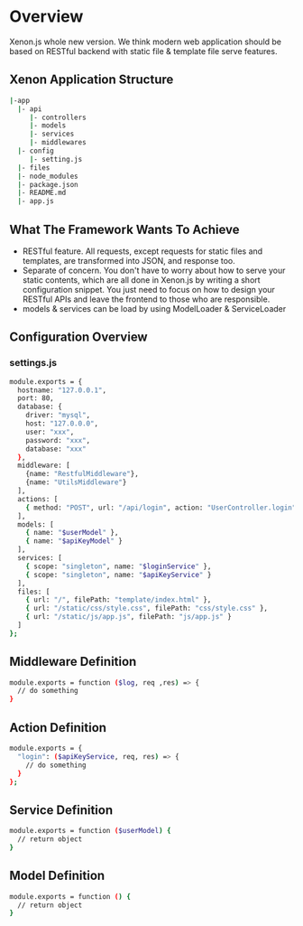 # Overview

Xenon.js whole new version. We think modern web application should be based
on RESTful backend with static file & template file serve features.  

## Xenon Application Structure

```sh
|-app
  |- api
     |- controllers
     |- models
     |- services
     |- middlewares
  |- config
     |- setting.js
  |- files
  |- node_modules
  |- package.json
  |- README.md
  |- app.js
```

## What The Framework Wants To Achieve

- RESTful feature. All requests, except requests for static files and
  templates, are transformed into JSON, and response too.
- Separate of concern. You don't have to worry about how to serve your  
  static contents, which are all done in Xenon.js by writing a short configuration snippet. You just need to focus on how to design your RESTful APIs and leave the frontend to those who are responsible.
- models & services can be load by using ModelLoader & ServiceLoader

## Configuration Overview

### settings.js

```sh
module.exports = {
  hostname: "127.0.0.1",
  port: 80,
  database: {
    driver: "mysql",
    host: "127.0.0.0",
    user: "xxx",
    password: "xxx",
    database: "xxx"
  },
  middleware: [
    {name: "RestfulMiddleware"},
    {name: "UtilsMiddleware"}
  ],
  actions: [
    { method: "POST", url: "/api/login", action: "UserController.login" }
  ],
  models: [
    { name: "$userModel" },
    { name: "$apiKeyModel" }
  ],
  services: [
    { scope: "singleton", name: "$loginService" },
    { scope: "singleton", name: "$apiKeyService" }
  ],
  files: [
    { url: "/", filePath: "template/index.html" },
    { url: "/static/css/style.css", filePath: "css/style.css" },
    { url: "/static/js/app.js", filePath: "js/app.js" }
  ]
};
```

## Middleware Definition

```sh
module.exports = function ($log, req ,res) => {
  // do something
}
```

## Action Definition

```sh
module.exports = {
  "login": ($apiKeyService, req, res) => {
    // do something
  }
};
```

## Service Definition

```sh
module.exports = function ($userModel) {
  // return object
}
```

## Model Definition

```sh
module.exports = function () {
  // return object
}
```
